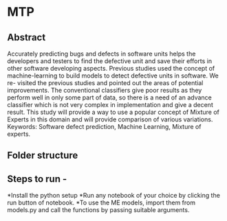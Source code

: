 # MTP
## Abstract
Accurately predicting bugs and defects in software units helps the developers and testers to
find the defective unit and save their efforts in other software developing aspects. Previous studies
used the concept of machine-learning to build models to detect defective units in software. We re-
visited the previous studies and pointed out the areas of potential improvements. The conventional
classifiers give poor results as they perform well in only some part of data, so there is a need of
an advance classifier which is not very complex in implementation and give a decent result. This
study will provide a way to use a popular concept of Mixture of Experts in this domain and will
provide comparison of various variations.
Keywords: Software defect prediction, Machine Learning, Mixture of experts.

## Folder structure

## Steps to run - 
*Install the python setup
*Run any notebook of your choice by clicking the run button of notebook.
*To use the ME models, import them from models.py and call the functions by passing suitable arguments.
